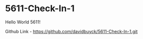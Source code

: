 # 5611-Check-In-1
Hello World 5611!

Github Link - https://github.com/davidbuyck/5611-Check-In-1.git